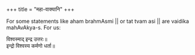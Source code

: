 +++
title = "महा-वाक्यानि"
+++

For some statements like aham brahmAsmi || or tat tvam asi || are vaidika mahAvAkya-s. For us:

विश्वस्माद् इन्द्र उत्तरः॥  
इन्द्रो विश्वस्य कर्मणो धर्ता॥  
